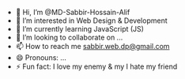 - 👋 Hi, I’m @MD-Sabbir-Hossain-Alif
- 👀 I’m interested in Web Design & Development
- 🌱 I’m currently learning JavaScript (JS)
- 💞️ I’m looking to collaborate on ...
- 📫 How to reach me sabbir.web.dp@gmail.com
- 😄 Pronouns: ...
- ⚡ Fun fact: I love my enemy & my I hate my friend

<!---
MD-Sabbir-Hossain-Alif/MD-Sabbir-Hossain-Alif is a ✨ special ✨ repository because its `README.md` (this file) appears on your GitHub profile.
You can click the Preview link to take a look at your changes.
--->

